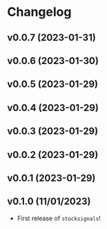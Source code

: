 # Changelog

<!--next-version-placeholder-->

## v0.0.7 (2023-01-31)


## v0.0.6 (2023-01-30)


## v0.0.5 (2023-01-29)


## v0.0.4 (2023-01-29)


## v0.0.3 (2023-01-29)


## v0.0.2 (2023-01-29)


## v0.0.1 (2023-01-29)


## v0.1.0 (11/01/2023)

- First release of `stocksignals`!